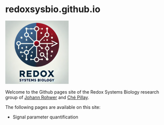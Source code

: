 # redoxsysbio.github.io
<img src="rsb3.png" alt="logo" width="200"/>

Welcome to the Github pages site of the Redox Systems Biology research group of 
[Johann Rohwer](https://github.com/jmrohwer) and
[Ché Pillay](https://github.com/Chepillay).

The following pages are available on this site:

- Signal parameter quantification

  